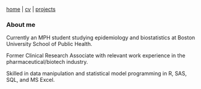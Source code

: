 [home](thyangjes.github.io/) | [cv](https://thyangjes.github.io//files/Tzu-Hsuan_Yang_Resume_Apr2024-1.pdf) | [projects](https://thyangjes.github.io//projects.html) 

### About me

Currently an MPH student studying epidemiology and biostatistics at Boston University School of Public Health.

Former Clinical Research Associate with relevant work experience in the pharmaceutical/biotech industry.

Skilled in data manipulation and statistical model programming in R, SAS, SQL, and MS Excel.

